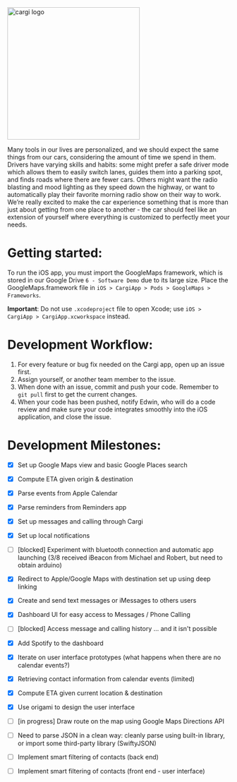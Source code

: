 <img src="http://i.imgur.com/Tyx3dLj.png" alt="cargi logo" width="300">

Many tools in our lives are personalized, and we should expect the same things from our cars, considering the amount of time we spend in them. Drivers have varying skills and habits: some might prefer a safe driver mode which allows them to easily switch lanes, guides them into a parking spot, and finds roads where there are fewer cars.  Others might want the radio blasting and mood lighting as they speed down the highway, or want to automatically play their favorite morning radio show on their way to work. We’re really excited to make the car experience something that is more than just about getting from one place to another - the car should feel like an extension of yourself where everything is customized to perfectly meet your needs.

# Getting started:
To run the iOS app, you must import the GoogleMaps framework, which is stored in our Google Drive `6 - Software Demo` due to its large size. Place the GoogleMaps.framework file in `iOS > CargiApp > Pods > GoogleMaps > Frameworks`.

**Important**: Do not use `.xcodeproject` file to open Xcode; use `iOS > CargiApp > CargiApp.xcworkspace` instead.

# Development Workflow:
1. For every feature or bug fix needed on the Cargi app, open up an issue first.
2. Assign yourself, or another team member to the issue.
3. When done with an issue, commit and push your code. Remember to `git pull` first to get the current changes.
4. When your code has been pushed, notify Edwin, who will do a code review and make sure your code integrates smoothly into the iOS application, and close the issue.

# Development Milestones:
- [x] Set up Google Maps view and basic Google Places search
- [x] Compute ETA given origin & destination
- [x] Parse events from Apple Calendar
- [x] Parse reminders from Reminders app
- [x] Set up messages and calling through Cargi
- [x] Set up local notifications
- [ ] [blocked] Experiment with bluetooth connection and automatic app launching (3/8 received iBeacon from Michael and Robert, but need to obtain arduino)
- [x] Redirect to Apple/Google Maps with destination set up using deep linking
- [x] Create and send text messages or iMessages to others users
- [x] Dashboard UI for easy access to Messages / Phone Calling
- [ ] [blocked] Access message and calling history ... and it isn't possible
- [x] Add Spotify to the dashboard
- [x] Iterate on user interface prototypes (what happens when there are no calendar events?) 
- [x] Retrieving contact information from calendar events (limited)
- [x] Compute ETA given current location & destination
- [x] Use origami to design the user interface
- [ ] [in progress] Draw route on the map using Google Maps Directions API
- [ ] Need to parse JSON in a clean way: cleanly parse using built-in library, or import some third-party library (SwiftyJSON)
- [ ] Implement smart filtering of contacts (back end)
- [ ] Implement smart filtering of contacts (front end - user interface)

